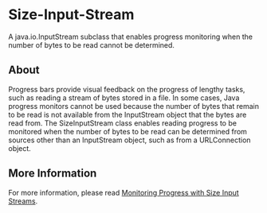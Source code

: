 Size-Input-Stream
=================

A java.io.InputStream subclass that enables progress monitoring when the number of bytes to be read cannot be determined.

About
-----

Progress bars provide visual feedback on the progress of lengthy tasks, such as reading a stream of bytes stored in a file. In some cases, Java progress monitors cannot be used because the number of bytes that remain to be read is not available from the InputStream object that the bytes are read from. The SizeInputStream class enables reading progress to be monitored when the number of bytes to be read can be determined from sources other than an InputStream object, such as from a URLConnection object.

More Information
----------------

For more information, please read [Monitoring Progress with Size Input Streams](http://usabilityetc.com/articles/size-input-streams/).
